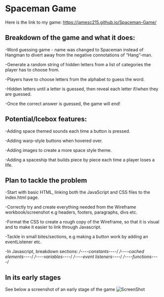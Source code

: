 # Spaceman Game

Here is the link to my game: https://jamesc215.github.io/Spaceman-Game/
## ****Breakdown of the game and what it does:****

-Word guessing game - name was changed to Spaceman instead of Hangman to divert away from the negative connotations of “Hang”-man.

-Generate a random string of hidden letters from a list of categories the player has to choose from.

-Players have to choose letters from the alphabet to guess the word.

-Hidden letters until a letter is guessed, then reveal each letter if/when they are guessed.

-Once the correct answer is guessed, the game will end!


## ****Potential/Icebox features:****

-Adding space themed sounds each time a button is pressed.

-Adding warp-style buttons when hovered over.

-Adding images to create a more space style theme.

-Adding a spaceship that builds piece by piece each time a player loses a life.


## ****Plan to tackle the problem****

-Start with basic HTML, linking both the JavaScript and CSS files to the index.html page.

-Correctly try and create everything needed from the Wireframe workbook/screenshot e.g headers, footers, paragraphs, divs etc.

-Format the CSS to create a rough copy of the Wireframe, so that it is visual and to make it easier to link through Javascript.

-Tackle in small bites/sections, e.g making a button work by adding an eventListener etc.

-In Javascript, breakdown sections: 
*/----constants----*/
*/----cached elements----*/
*/----variables----*/
*/----event listeners----*/
*/----functions----*/

## In its early stages

See below a screenshot of an early stage of the game
![ScreenShot](https://raw.github.com/{JamesC215}/{Spaceman-Game}/{main}/{path})




















